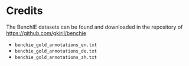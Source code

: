 # Credits
The BenchIE datasets can be found and downloaded in the repository of https://github.com/gkiril/benchie
- `benchie_gold_annotations_en.txt` 
- `benchie_gold_annotations_de.txt`
- `benchie_gold_annotations_zh.txt`
